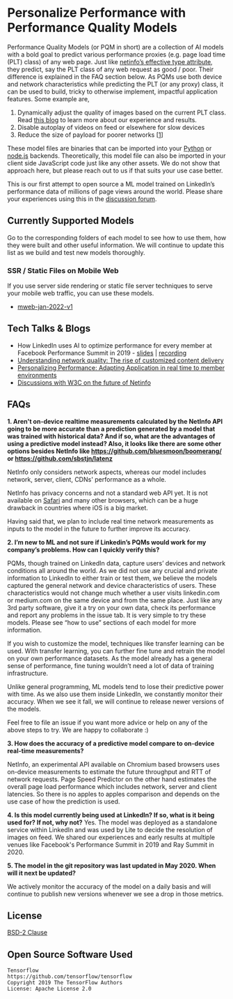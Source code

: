 # Personalize Performance with Performance Quality Models

Performance Quality Models (or PQM in short) are a collection of AI models with a bold goal to predict various performance proxies (e.g. page load time (PLT) class) of any web page. Just like [netinfo’s effective type attribute](https://wicg.github.io/netinfo/#effectivetype-attribute), they predict, say the PLT class of any web request as good / poor. Their difference is explained in the FAQ section below. As PQMs use both device and network characteristics while predicting the PLT (or any proxy) class, it can be used to build, tricky to otherwise implement, impactful application features. Some example are,
1. Dynamically adjust the quality of images based on the current PLT class. Read [this blog](https://www.linkedin.com/pulse/personalizing-performance-adapting-application-real-time-pasumarthy) to learn more about our experience and results.
2. Disable autoplay of videos on feed or elsewhere for slow devices
3. Reduce the size of payload for poorer networks [[1](https://www.algolia.com/blog/engineering/netinfo-api-algolia-javascript-client/)]

These model files are binaries that can be imported into your [Python](/ssr-mobile-web/mweb-jan-2022-v1/python-example) or [node.js](ssr-mobile-web/mweb-jan-2022-v1/nodejs-example) backends. Theoretically, this model file can also be imported in your client side JavaScript code just like any other assets. We do not show that approach here, but please reach out to us if that suits your use case better.

This is our first attempt to open source a ML model trained on LinkedIn’s performance data of millions of page views around the world. Please share your experiences using this in the [discussion forum](https://github.com/linkedin/performance-quality-models/discussions).

## Currently Supported Models

Go to the corresponding folders of each model to see how to use them, how they were built and other useful information. We will continue to update this list as we build and test new models thoroughly. 

### SSR / Static Files on Mobile Web

If you use server side rendering or static file server techniques to serve your mobile web traffic, you can use these models. 

- [mweb-jan-2022-v1](ssr-mobile-web/mweb-jan-2022-v1/)

## Tech Talks & Blogs 
- How LinkedIn uses AI to optimize performance for every member​ at Facebook Performance Summit in 2019 - [slides](https://microsoft-my.sharepoint.com/:p:/g/personal/pvijayan_linkedin_biz/Ebt_xi0Yf7NBszIUAj9RmGkBKnssSp2qAQF0Qy0qdLJvPw?e=dw1Eov) | [recording](https://www.youtube.com/watch?v=4A13Pzal8Hg)
- [Understanding network quality: The rise of customized content delivery](https://engineering.linkedin.com/blog/2019/06/understanding-network-quality--the-rise-of-customized-content-de)
- [Personalizing Performance: Adapting Application in real time to member environments](https://www.linkedin.com/pulse/personalizing-performance-adapting-application-real-time-pasumarthy/)
- [Discussions with W3C on the future of Netinfo](https://docs.google.com/document/d/1GQpM8IvL4feXQ0oQdCQIPKhZZkMLNTYJQhBUntMxPkI/edit#heading=h.rudaey4ntcqb)

## FAQs

**1. Aren't on-device realtime measurements calculated by the NetInfo API going to be more accurate than a prediction generated by a model that was trained with historical data? And if so, what are the advantages of using a predictive model instead? Also, it looks like there are some other options besides NetInfo like https://github.com/bluesmoon/boomerang/ or https://github.com/sbstjn/latenz**

NetInfo only considers network aspects, whereas our model includes network, server, client, CDNs' performance as a whole.

NetInfo has privacy concerns and not a standard web API yet. It is not available on [Safari](https://caniuse.com/netinfo) and many other browsers, which can be a huge drawback in countries where iOS is a big market.

Having said that, we plan to include real time network measurements as inputs to the model in the future to further improve its accuracy.

**2. I’m new to ML and not sure if Linkedin’s PQMs would work for my company’s problems. How can I quickly verify this?**

PQMs, though trained on LinkedIn data, capture users’ devices and network conditions all around the world. As we did not use any crucial and private information to LinkedIn to either train or test them, we believe the models captured the general network and device characteristics of users. These characteristics would not change much whether a user visits linkedin.com or medium.com on the same device and from the same place. Just like any 3rd party software, give it a try on your own data, check its performance and report any problems in the issue tab. It is very simple to try these models. Please see “how to use” sections of each model for more information.

If you wish to customize the model, techniques like transfer learning can be used. With transfer learning, you can further fine tune and retrain the model on your own performance datasets. As the model already has a general sense of performance, fine tuning wouldn’t need a lot of data of training infrastructure.

Unlike general programming, ML models tend to lose their predictive power with time. As we also use them inside LinkedIn, we constantly monitor their accuracy. When we see it fall, we will continue to release newer versions of the models.

Feel free to file an issue if you want more advice or help on any of the above steps to try. We are happy to collaborate :)

**3. How does the accuracy of a predictive model compare to on-device real-time measurements?**

NetInfo, an experimental API available on Chromium based browsers uses on-device measurements to estimate the future throughput and RTT of network requests. Page Speed Predictor on the other hand estimates the overall page load performance which includes network, server and client latencies. So there is no apples to apples comparison and depends on the use case of how the prediction is used.

**4. Is this model currently being used at LinkedIn? If so, what is it being used for? If not, why not?**
Yes. The model was deployed as a standalone service within LinkedIn and was used by Lite to decide the resolution of images on feed. We shared our experiences and early results at multiple venues like Facebook's Performance Summit in 2019 and Ray Summit in 2020.

**5. The model in the git repository was last updated in May 2020. When will it next be updated?**

We actively monitor the accuracy of the model on a daily basis and will continue to publish new versions whenever we see a drop in those metrics.

## License
[BSD-2 Clause](https://github.com/linkedin/performance-quality-models/blob/main/LICENSE)

## Open Source Software Used
```
Tensorflow
https://github.com/tensorflow/tensorflow
Copyright 2019 The TensorFlow Authors
License: Apache License 2.0
```
